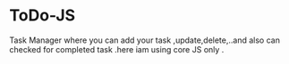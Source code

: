 # ToDo-JS
Task Manager where you can add your task ,update,delete,..and also can checked for completed task .here iam using core JS only .
